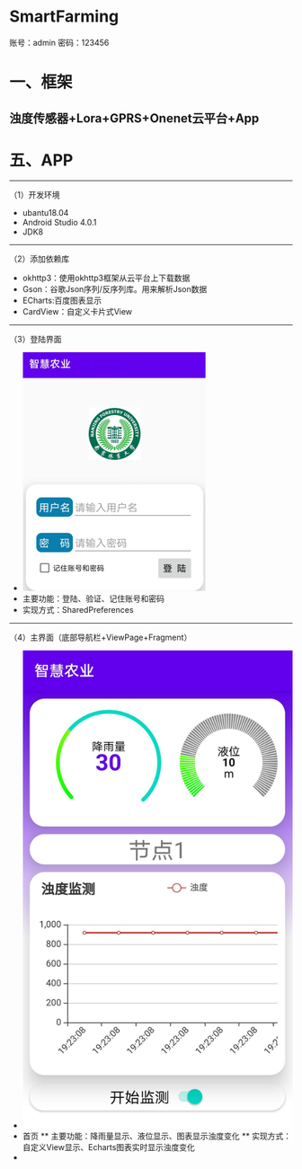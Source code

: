 # SmartFarming
账号：admin 密码：123456
# 一、框架
浊度传感器+Lora+GPRS+Onenet云平台+App
---
# 五、APP
---
（1）开发环境
* ubantu18.04
* Android Studio 4.0.1
* JDK8
---
（2）添加依赖库
* okhttp3：使用okhttp3框架从云平台上下载数据
* Gson：谷歌Json序列/反序列库。用来解析Json数据
* ECharts:百度图表显示
* CardView：自定义卡片式View
---
（3）登陆界面
* ![](https://github.com/17302550114/SmartFarming/blob/master/%E7%99%BB%E5%BD%95%E7%95%8C%E9%9D%A2.png)
* 主要功能：登陆、验证、记住账号和密码
* 实现方式：SharedPreferences
---
（4）主界面（底部导航栏+ViewPage+Fragment）
* ![](https://github.com/17302550114/SmartFarming/blob/master/%E4%B8%BB%E7%95%8C%E9%9D%A2.png)
* 首页
** 主要功能：降雨量显示、液位显示、图表显示浊度变化
** 实现方式：自定义View显示、Echarts图表实时显示浊度变化
* 
